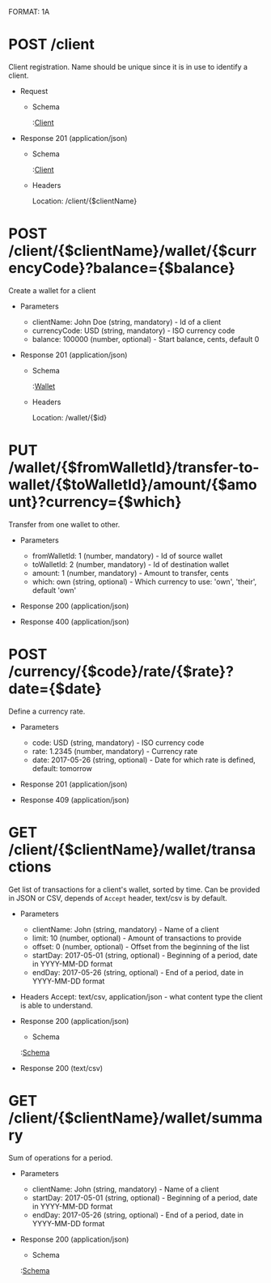 FORMAT: 1A

# POST /client

Client registration. Name should be unique since it is in use to identify a client.

+ Request
    + Schema

        :[Client](http://acmepay.local/schema/client.json)

+ Response 201 (application/json)

    + Schema

        :[Client](http://acmepay.local/schema/client.json)

    + Headers

        Location: /client/{$clientName}

# POST /client/{$clientName}/wallet/{$currencyCode}?balance={$balance}

Create a wallet for a client

+ Parameters
    + clientName: John Doe (string, mandatory) - Id of a client
    + currencyCode: USD (string, mandatory) - ISO currency code
    + balance: 100000 (number, optional) - Start balance, cents, default 0

+ Response 201 (application/json)

    + Schema

        :[Wallet](http://acmepay.local/schema/wallet.json)

    + Headers

        Location: /wallet/{$id}

# PUT /wallet/{$fromWalletId}/transfer-to-wallet/{$toWalletId}/amount/{$amount}?currency={$which}

Transfer from one wallet to other.

+ Parameters
    + fromWalletId: 1 (number, mandatory) - Id of source wallet
    + toWalletId: 2 (number, mandatory) - Id of destination wallet
    + amount: 1 (number, mandatory) - Amount to transfer, cents
    + which: own (string, optional) - Which currency to use: 'own', 'their', default 'own'

+ Response 200 (application/json)
+ Response 400 (application/json)

# POST /currency/{$code}/rate/{$rate}?date={$date}

Define a currency rate.

+ Parameters
    + code: USD (string, mandatory) - ISO currency code
    + rate: 1.2345 (number, mandatory) - Currency rate
    + date: 2017-05-26 (string, optional) - Date for which rate is defined, default: tomorrow

+ Response 201 (application/json)
+ Response 409 (application/json)

# GET /client/{$clientName}/wallet/transactions

Get list of transactions for a client's wallet, sorted by time. Can be provided in JSON or CSV, depends of `Accept` header,
text/csv is by default.

+ Parameters
    + clientName: John (string, mandatory) - Name of a client
    + limit: 10 (number, optional) - Amount of transactions to provide 
    + offset: 0 (number, optional) - Offset from the beginning of the list
    + startDay: 2017-05-01 (string, optional) - Beginning of a period, date in YYYY-MM-DD format
    + endDay: 2017-05-26 (string, optional) - End of a period, date in YYYY-MM-DD format

+ Headers
    Accept: text/csv, application/json - what content type the client is able to understand.

+ Response 200 (application/json)
    + Schema

    :[Schema](http://acmepay.local/schema/transaction.json#/definitions/list)

+ Response 200 (text/csv)

# GET /client/{$clientName}/wallet/summary

Sum of operations for a period.

+ Parameters
    + clientName: John (string, mandatory) - Name of a client
    + startDay: 2017-05-01 (string, optional) - Beginning of a period, date in YYYY-MM-DD format
    + endDay: 2017-05-26 (string, optional) - End of a period, date in YYYY-MM-DD format

+ Response 200 (application/json)
    + Schema

    :[Schema](http://acmepay.local/schema/wallet-summary.json)
